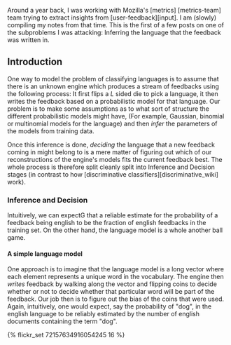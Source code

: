 Around a year back, I was working with Mozilla's [metrics] [metrics-team] team 
trying to extract insights from [user-feedback][input]. I am (slowly) compiling
my notes from that time. This is the first of a few posts on one of the
subproblems I was attacking: Inferring the language that the feedback was
written in. 

## Introduction

One way to model the problem of classifying languages is to assume that there
is an unknown engine which produces a stream of feedbacks using the following
process: It first flips a $L$ sided die to pick a language, it then writes the 
feedback based on a probabilistic model for that language. Our problem is to 
make some assumptions as to what sort of structure the different probabilistic 
models might have, (For example, Gaussian, binomial or multinomial models for
the language) and then _infer_ the parameters of the models from training data. 

Once this inference is done, _deciding_ the language that a new feedback coming
in might belong to is a mere matter of figuring out which of our
reconstructions of the engine's models fits the current feedback best. The
whole process is therefore split cleanly split into Inference and Decision stages 
(in contrast to how [discriminative classifiers][discriminative_wiki] work).

### Inference and Decision

Intuitively, we can expectG that a reliable estimate for the probability of a 
feedback being english to be the fraction of english feedbacks in the training
set. On the other hand, the language model is a whole another ball game. 


#### A simple language model

One approach is to imagine 
that the language model is a long vector where each element represents a unique
word in the vocabulary. The engine then _writes_ feedback by walking along the
vector and flipping coins to decide whether or not to decide whether that
particular word will be part of the feedback. Our job then is to figure out the
bias of the coins that were used. Again, intuitively, one would expect, say the
probability of "dog", in the english language to be reliably estimated by the
number of english documents containing the term "dog". 

{% flickr_set 72157634916054245 16 %}

